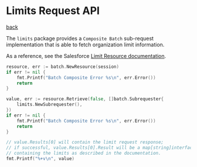 # Limits Request API
[back](../README.md)

The `limits` package provides a `Composite Batch` sub-request implementation
that is able to fetch organization limit information.

As a reference, see the Salesforce [Limit Resource
documentation](https://developer.salesforce.com/docs/atlas.en-us.api_rest.meta/api_rest/resources_limits.htm).

```go
resource, err := batch.NewResource(session)
if err != nil {
    fmt.Printf("Batch Composite Error %s\n", err.Error())
    return
}

value, err := resource.Retrieve(false, []batch.Subrequester{
    limits.NewSubrequester(),
})
if err != nil {
    fmt.Printf("Batch Composite Error %s\n", err.Error())
    return
}

// value.Results[0] will contain the limit request response;
// if successful, value.Results[0].Result will be a map[string]interface{}
// containing the limits as described in the documentation.
fmt.Printf("%+v\n", value)
```

